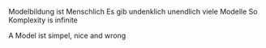 Modelbildung ist Menschlich
Es gib undenklich unendlich viele Modelle
So Komplexity is infinite

A Model ist simpel, nice and wrong